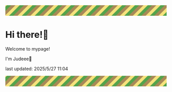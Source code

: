 <!-- Header image -->
<img src="./pokemon/pokemon_22.png" width="1000">

# Hi there!👋

Welcome to mypage!

I'm Judeee🐷

last updated: 2025/5/27 11:04

<!-- Footer image -->
<img src="./pokemon/pokemon_22.png" width="1000">
